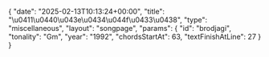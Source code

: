 {
    "date": "2025-02-13T10:13:24+00:00",
    "title": "\u0411\u0440\u043e\u0434\u044f\u0433\u0438",
    "type": "miscellaneous",
    "layout": "songpage",
    "params": {
        "id": "brodjagi",
        "tonality": "Gm",
        "year": "1992",
        "chordsStartAt": 63,
        "textFinishAtLine": 27
    }
}